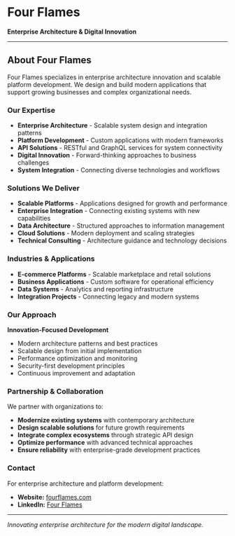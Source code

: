 # Four Flames

**Enterprise Architecture & Digital Innovation**

---

## About Four Flames

Four Flames specializes in enterprise architecture innovation and scalable platform development. We design and build modern applications that support growing businesses and complex organizational needs.

### Our Expertise

- **Enterprise Architecture** - Scalable system design and integration patterns
- **Platform Development** - Custom applications with modern frameworks
- **API Solutions** - RESTful and GraphQL services for system connectivity
- **Digital Innovation** - Forward-thinking approaches to business challenges
- **System Integration** - Connecting diverse technologies and workflows

### Solutions We Deliver

- **Scalable Platforms** - Applications designed for growth and performance
- **Enterprise Integration** - Connecting existing systems with new capabilities
- **Data Architecture** - Structured approaches to information management
- **Cloud Solutions** - Modern deployment and scaling strategies
- **Technical Consulting** - Architecture guidance and technology decisions

### Industries & Applications

- **E-commerce Platforms** - Scalable marketplace and retail solutions
- **Business Applications** - Custom software for operational efficiency
- **Data Systems** - Analytics and reporting infrastructure
- **Integration Projects** - Connecting legacy and modern systems

### Our Approach

**Innovation-Focused Development**
- Modern architecture patterns and best practices
- Scalable design from initial implementation
- Performance optimization and monitoring
- Security-first development principles
- Continuous improvement and adaptation

### Partnership & Collaboration

We partner with organizations to:
- **Modernize existing systems** with contemporary architecture
- **Design scalable solutions** for future growth requirements
- **Integrate complex ecosystems** through strategic API design
- **Optimize performance** with advanced technical approaches
- **Ensure reliability** with enterprise-grade development practices

### Contact

For enterprise architecture and platform development:

- **Website:** [fourflames.com](https://fourflames.com)
- **LinkedIn:** [Four Flames](https://www.linkedin.com/company/102117670/)

---

*Innovating enterprise architecture for the modern digital landscape.*